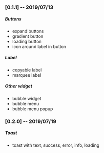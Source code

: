 ### [0.1.1] -- 2019/07/13

##### Buttons

* expand buttons
* gradient button
* loading button
* icon around label in button

##### Label

* copyable label
* marquee label

##### Other widget

* bubble widget
* bubble menu
* bubble menu popup

### [0.2.0] -- 2019/07/19

##### Toast

* toast with text, success, error, info, loading